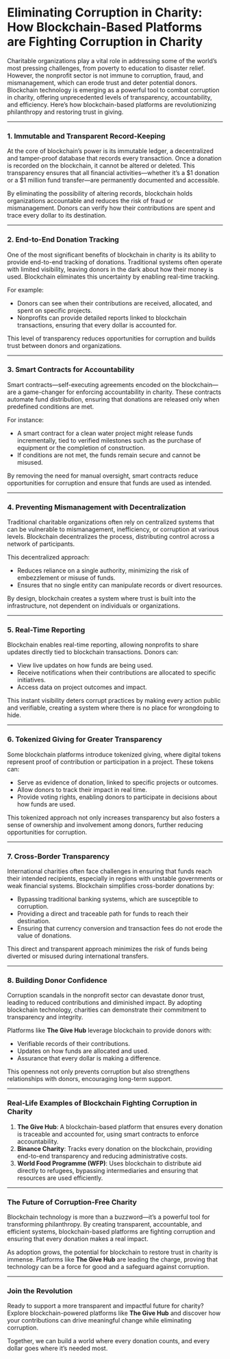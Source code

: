 # Eliminating Corruption in Charity: How Blockchain-Based Platforms are Fighting Corruption in Charity

Charitable organizations play a vital role in addressing some of the world’s most pressing challenges, from poverty to education to disaster relief. However, the nonprofit sector is not immune to corruption, fraud, and mismanagement, which can erode trust and deter potential donors. Blockchain technology is emerging as a powerful tool to combat corruption in charity, offering unprecedented levels of transparency, accountability, and efficiency. Here’s how blockchain-based platforms are revolutionizing philanthropy and restoring trust in giving.

---

### 1. **Immutable and Transparent Record-Keeping**

At the core of blockchain’s power is its immutable ledger, a decentralized and tamper-proof database that records every transaction. Once a donation is recorded on the blockchain, it cannot be altered or deleted. This transparency ensures that all financial activities—whether it’s a $1 donation or a $1 million fund transfer—are permanently documented and accessible.

By eliminating the possibility of altering records, blockchain holds organizations accountable and reduces the risk of fraud or mismanagement. Donors can verify how their contributions are spent and trace every dollar to its destination.

---

### 2. **End-to-End Donation Tracking**

One of the most significant benefits of blockchain in charity is its ability to provide end-to-end tracking of donations. Traditional systems often operate with limited visibility, leaving donors in the dark about how their money is used. Blockchain eliminates this uncertainty by enabling real-time tracking.

For example:
- Donors can see when their contributions are received, allocated, and spent on specific projects.
- Nonprofits can provide detailed reports linked to blockchain transactions, ensuring that every dollar is accounted for.

This level of transparency reduces opportunities for corruption and builds trust between donors and organizations.

---

### 3. **Smart Contracts for Accountability**

Smart contracts—self-executing agreements encoded on the blockchain—are a game-changer for enforcing accountability in charity. These contracts automate fund distribution, ensuring that donations are released only when predefined conditions are met.

For instance:
- A smart contract for a clean water project might release funds incrementally, tied to verified milestones such as the purchase of equipment or the completion of construction.
- If conditions are not met, the funds remain secure and cannot be misused.

By removing the need for manual oversight, smart contracts reduce opportunities for corruption and ensure that funds are used as intended.

---

### 4. **Preventing Mismanagement with Decentralization**

Traditional charitable organizations often rely on centralized systems that can be vulnerable to mismanagement, inefficiency, or corruption at various levels. Blockchain decentralizes the process, distributing control across a network of participants.

This decentralized approach:
- Reduces reliance on a single authority, minimizing the risk of embezzlement or misuse of funds.
- Ensures that no single entity can manipulate records or divert resources.

By design, blockchain creates a system where trust is built into the infrastructure, not dependent on individuals or organizations.

---

### 5. **Real-Time Reporting**

Blockchain enables real-time reporting, allowing nonprofits to share updates directly tied to blockchain transactions. Donors can:
- View live updates on how funds are being used.
- Receive notifications when their contributions are allocated to specific initiatives.
- Access data on project outcomes and impact.

This instant visibility deters corrupt practices by making every action public and verifiable, creating a system where there is no place for wrongdoing to hide.

---

### 6. **Tokenized Giving for Greater Transparency**

Some blockchain platforms introduce tokenized giving, where digital tokens represent proof of contribution or participation in a project. These tokens can:
- Serve as evidence of donation, linked to specific projects or outcomes.
- Allow donors to track their impact in real time.
- Provide voting rights, enabling donors to participate in decisions about how funds are used.

This tokenized approach not only increases transparency but also fosters a sense of ownership and involvement among donors, further reducing opportunities for corruption.

---

### 7. **Cross-Border Transparency**

International charities often face challenges in ensuring that funds reach their intended recipients, especially in regions with unstable governments or weak financial systems. Blockchain simplifies cross-border donations by:
- Bypassing traditional banking systems, which are susceptible to corruption.
- Providing a direct and traceable path for funds to reach their destination.
- Ensuring that currency conversion and transaction fees do not erode the value of donations.

This direct and transparent approach minimizes the risk of funds being diverted or misused during international transfers.

---

### 8. **Building Donor Confidence**

Corruption scandals in the nonprofit sector can devastate donor trust, leading to reduced contributions and diminished impact. By adopting blockchain technology, charities can demonstrate their commitment to transparency and integrity.

Platforms like **The Give Hub** leverage blockchain to provide donors with:
- Verifiable records of their contributions.
- Updates on how funds are allocated and used.
- Assurance that every dollar is making a difference.

This openness not only prevents corruption but also strengthens relationships with donors, encouraging long-term support.

---

### Real-Life Examples of Blockchain Fighting Corruption in Charity

1. **The Give Hub**: A blockchain-based platform that ensures every donation is traceable and accounted for, using smart contracts to enforce accountability.
2. **Binance Charity**: Tracks every donation on the blockchain, providing end-to-end transparency and reducing administrative costs.
3. **World Food Programme (WFP)**: Uses blockchain to distribute aid directly to refugees, bypassing intermediaries and ensuring that resources are used efficiently.

---

### The Future of Corruption-Free Charity

Blockchain technology is more than a buzzword—it’s a powerful tool for transforming philanthropy. By creating transparent, accountable, and efficient systems, blockchain-based platforms are fighting corruption and ensuring that every donation makes a real impact.

As adoption grows, the potential for blockchain to restore trust in charity is immense. Platforms like **The Give Hub** are leading the charge, proving that technology can be a force for good and a safeguard against corruption.

---

### Join the Revolution

Ready to support a more transparent and impactful future for charity? Explore blockchain-powered platforms like **The Give Hub** and discover how your contributions can drive meaningful change while eliminating corruption.

Together, we can build a world where every donation counts, and every dollar goes where it’s needed most.
